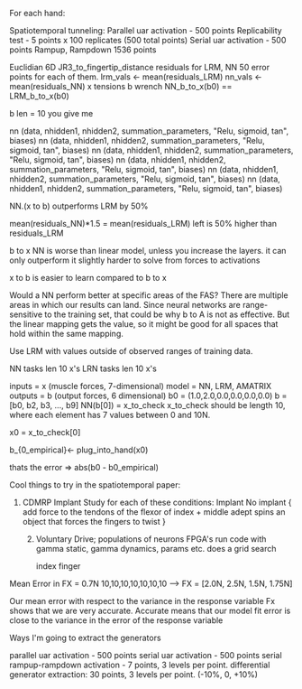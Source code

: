 For each hand:

Spatiotemporal tunneling:
  Parallel uar activation - 500 points
  Replicability test - 5 points x 100 replicates (500 total points)
  Serial uar activation - 500 points
  Rampup, Rampdown 1536 points

Euclidian 6D JR3_to_fingertip_distance
residuals for LRM, NN
50 error points for each of them.
 lrm_vals <- mean(residuals_LRM)
 nn_vals  <- mean(residuals_NN)
x tensions
b wrench
 NN_b_to_x(b0) == LRM_b_to_x(b0)

 b len = 10
 you give me

 nn (data, nhidden1, nhidden2, summation_parameters, "Relu, sigmoid, tan", biases)
 nn (data, nhidden1, nhidden2, summation_parameters, "Relu, sigmoid, tan", biases)
 nn (data, nhidden1, nhidden2, summation_parameters, "Relu, sigmoid, tan", biases)
 nn (data, nhidden1, nhidden2, summation_parameters, "Relu, sigmoid, tan", biases)
 nn (data, nhidden1, nhidden2, summation_parameters, "Relu, sigmoid, tan", biases)
 nn (data, nhidden1, nhidden2, summation_parameters, "Relu, sigmoid, tan", biases)

NN.(x to b) outperforms LRM by 50%

mean(residuals_NN)*1.5 = mean(residuals_LRM)
left is 50% higher than residuals_LRM

b to x NN is worse than linear model, unless you increase the layers.
it can only outperform it slightly
harder to solve from forces to activations

x to b is easier to learn compared to b to x

Would a NN perform better at specific areas of the FAS?
There are multiple areas in which our results can land. Since neural networks are range-sensitive
to the training set, that could be why b to A is not as effective.
But the linear mapping gets the value, so it might be good for all
spaces that hold within the same mapping.

Use LRM with values outside of observed ranges of training data.



NN tasks len 10 x's
LRN tasks len 10 x's





  inputs = x (muscle forces, 7-dimensional)
  model = NN, LRM, AMATRIX
  outputs = b (output forces, 6 dimensional)
b0 = (1.0,2.0,0.0,0.0,0.0,0.0)
 b = [b0, b2, b3, ..., b9]
  NN(b[0]) = x_to_check
  x_to_check should be length 10, where each element has 7 values between 0 and 10N.

  x0 = x_to_check[0]

  b_{0_empirical}<- plug_into_hand(x0)

  thats the error => abs(b0 - b0_empirical)

Cool things to try in the spatiotemporal paper:



  1. CDMRP Implant Study
for each of these conditions:
    Implant
    No implant
      {
        add force to the tendons of the flexor of index + middle
        adept spins an object that forces the fingers to twist
      }

      2. Voluntary Drive;
      populations of neurons
        FPGA's run code with gamma static, gamma dynamics, params etc.
          does a grid search

          index finger




Mean Error in FX = 0.7N
10,10,10,10,10,10,10 --> FX = [2.0N, 2.5N, 1.5N, 1.75N]

Our mean error with respect to the variance in the response variable Fx shows
that we are very accurate. Accurate means that our model fit error is close to
the variance in the error of the response variable



Ways I'm going to extract the generators

parallel uar activation - 500 points
serial uar activation - 500 points
serial rampup-rampdown activation - 7 points, 3 levels per point.
differential generator extraction: 30 points, 3 levels per point. (-10%, 0, +10%)
